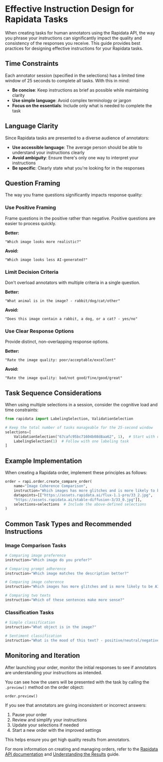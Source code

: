 # Effective Instruction Design for Rapidata Tasks

When creating tasks for human annotators using the Rapidata API, the way you phrase your instructions can significantly impact the quality and consistency of the responses you receive. This guide provides best practices for designing effective instructions for your Rapidata tasks.

## Time Constraints

Each annotator session (specified in the selections) has a limited time window of 25 seconds to complete all tasks. With this in mind:

- **Be concise**: Keep instructions as brief as possible while maintaining clarity
- **Use simple language**: Avoid complex terminology or jargon
- **Focus on the essentials**: Include only what is needed to complete the task

## Language Clarity

Since Rapidata tasks are presented to a diverse audience of annotators:

- **Use accessible language**: The average person should be able to understand your instructions clearly
- **Avoid ambiguity**: Ensure there's only one way to interpret your instructions
- **Be specific**: Clearly state what you're looking for in the responses

## Question Framing

The way you frame questions significantly impacts response quality:

### Use Positive Framing
Frame questions in the positive rather than negative. Positive questions are easier to process quickly.

**Better:**
```
"Which image looks more realistic?"
```

**Avoid:**
```
"Which image looks less AI-generated?"
```

### Limit Decision Criteria
Don't overload annotators with multiple criteria in a single question.

**Better:**
```
"What animal is in the image? - rabbit/dog/cat/other"
```

**Avoid:**
```
"Does this image contain a rabbit, a dog, or a cat? - yes/no"
```

### Use Clear Response Options
Provide distinct, non-overlapping response options.

**Better:**
```
"Rate the image quality: poor/acceptable/excellent"
```

**Avoid:**
```
"Rate the image quality: bad/not good/fine/good/great"
```

## Task Sequence Considerations

When using multiple selections in a session, consider the cognitive load and time constraints:

```python
from rapidata import LabelingSelection, ValidationSelection

# Keep the total number of tasks manageable for the 25-second window
selections=[
    ValidationSelection("67cafc95bc71604b08d8aa62", 1),  # Start with one validation task (id is the validation set id)
    LabelingSelection(1)  # Follow with one labeling task
]
```

## Example Implementation

When creating a Rapidata order, implement these principles as follows:

```python
order = rapi.order.create_compare_order(
    name="Image Coherence Comparison",
    instruction="Which images has more glitches and is more likely to be AI generated?",  # Clear, positive framing
    datapoints=[["https://assets.rapidata.ai/flux-1.1-pro/33_2.jpg", 
    "https://assets.rapidata.ai/stable-diffusion-3/33_0.jpg"]],
    selections=selections  # Include the above-defined selections
)
```

## Common Task Types and Recommended Instructions

### Image Comparison Tasks

```python
# Comparing image preference
instruction="Which image do you prefer?"

# Comparing prompt adherence
instruction="Which image matches the description better?"

# Comparing image coherence
instruction="Which images has more glitches and is more likely to be AI generated?"

# Comparing two texts
instruction="Which of these sentences make more sense?"
```

### Classification Tasks

```python
# Simple classification
instruction="What object is in the image?"

# Sentiment classification
instruction="What is the mood of this text? - positive/neutral/negative"
```

## Monitoring and Iteration

After launching your order, monitor the initial responses to see if annotators are understanding your instructions as intended.

You can see how the users will be presented with the task by calling the `.preview()` method on the order object:
```python
order.preview()
```

If you see that annotators are giving inconsistent or incorrect answers:

1. Pause your order
2. Review and simplify your instructions 
3. Update your selections if needed
4. Start a new order with the improved settings

This helps ensure you get high quality results from annotators.

For more information on creating and managing orders, refer to the [Rapidata API documentation](index.md) and [Understanding the Results](/understanding_the_results/) guide.
